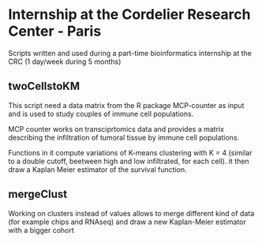 # Internship at the Cordelier Research Center - Paris

Scripts written and used during a part-time bioinformatics internship at the CRC (1 day/week during 5 months)

## twoCellstoKM

This script need a data matrix from the R package MCP-counter as input and is used to study couples of immune cell populations.

MCP counter works on transciprtomics data and provides a matrix describing 
the infiltration of tumoral tissue by immune cell populations.

Functions in it compute variations of K-means clustering with K = 4 
(similar to a double cutoff, beetween high and low infiltrated, for each cell).
it then draw a Kaplan Meier estimator of the survival function.


## mergeClust

Working on clusters instead of values allows to merge different kind of data (for example chips and RNAseq) and draw a new
Kaplan-Meier estimator with a bigger cohort
